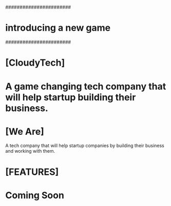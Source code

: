 

#
#
#######################
# introducing a new game
#######################

#
# [CloudyTech]
# A game changing tech company that will help startup building their business.
#
# [We Are]
A tech company that will help startup companies by building their business and working with them. 
# 
# [FEATURES]
# Coming Soon
# 
# 
#
#
#
#
